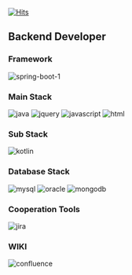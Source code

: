 


[![Hits](https://hits.seeyoufarm.com/api/count/incr/badge.svg?url=https%3A%2F%2Fgithub.com%2Fcooingpop&count_bg=%2379C83D&title_bg=%23555555&icon=dev-dot-to.svg&icon_color=%23E7E7E7&title=hits&edge_flat=false)](https://hits.seeyoufarm.com)



## Backend Developer

### Framework
![spring-boot-1](https://user-images.githubusercontent.com/29543374/129039527-4b719408-6ab5-4570-911f-ca0f989492d6.jpg)

### Main Stack
![java](https://user-images.githubusercontent.com/29543374/129037686-8c89bf82-718c-4915-aecd-39dba00b4425.png)
![jquery](https://user-images.githubusercontent.com/29543374/129037733-cbee8118-9b00-42f3-b2f4-a2a8fa933d57.png)
![javascript](https://user-images.githubusercontent.com/29543374/129038688-d73a4a65-efab-42cd-b7bf-5973d7475c8c.png)
![html](https://user-images.githubusercontent.com/29543374/129037571-30b91031-2e2f-4694-ac5f-fa5e3fa96c20.png)

### Sub Stack
![kotlin](https://user-images.githubusercontent.com/29543374/129037190-7fbdcded-5609-4a91-a096-4c91c15c768b.png)

### Database Stack
![mysql](https://user-images.githubusercontent.com/29543374/129038194-530f2432-ef13-4361-b062-8bf3c4ac024a.png)
![oracle](https://user-images.githubusercontent.com/29543374/129038207-833aa3ec-b961-42ab-ae73-82cdadf22d59.png)
![mongodb](https://user-images.githubusercontent.com/29543374/129038577-5d83cbc6-e993-412b-9e27-c47581e8d301.png)

### Cooperation Tools
![jira](https://user-images.githubusercontent.com/29543374/129037974-b8af5668-f92c-4db3-bf18-f7e46f1d003a.png)

### WIKI
![confluence](https://user-images.githubusercontent.com/29543374/129038000-fb89c973-419a-4181-8e87-9b3329cb4906.png)


<!--
**cooingpop/cooingpop** is a ✨ _special_ ✨ repository because its `README.md` (this file) appears on your GitHub profile.

Here are some ideas to get you started:

- 🔭 I’m currently working on ...
- 🌱 I’m currently learning ...
- 👯 I’m looking to collaborate on ...
- 🤔 I’m looking for help with ...
- 💬 Ask me about ...
- 📫 How to reach me: ...
- 😄 Pronouns: ...
- ⚡ Fun fact: ...
-->
